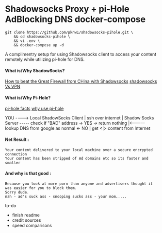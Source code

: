 Shadowsocks Proxy + pi-Hole AdBlocking DNS docker-compose
=========================================================

```
git clone https://github.com/pknw1/shadowsocks-pihole.git \ 
    && cd shadowsocks-pihole \
    && vi .env \
    && docker-compose up -d
```

A complimentry setup for using Shadowsocks client to access your content remotely while utilizing pi-hole for DNS.

#### What is/Why ShadowSocks?

[How to beat the Great Firewall from CHina with Shadowsocks](https://qz.com/1072701/meet-shadowsocks-the-underground-tool-that-chinas-coders-use-to-blast-through-the-great-firewall/)
[shadowsocks Vs VPN](https://www.vpnmentor.com/blog/shadowsocks-vs-vpns-everything-need-know/)

#### What is/Why Pi-Hole?
[pi-hole facts](https://pi-hole.net/2017/05/12/seven-things-you-may-not-know-about-pi-hole/)
[why use pi-hole](https://discourse.pi-hole.net/t/why-should-pi-hole-be-my-only-dns-server/3376)


YOU ----> Local ShadowSocks Client
                   |
            ssh over internet
                   |
           Shadow Socks Server ----- check if "BAD" address -> YES -> return nothing
                   |<-----lookup DNS from google as normal <- NO
                   |
             get  <|> content
              from Internet
              
#### Net Result : 
    Your content delivered to your local machine over a secure encrypted connection 
    Your content has been stripped of Ad domains etc so its faster and smaller
    
#### And why is that good : 
    Because you look at more porn than anyone and advertisers thought it was easier for you to block them.
    Sorry dude. 
    nah - ad's suck ass - snooping sucks ass - your mom.....


to-do
* finish readme
* credit sources
* speed comparisons
